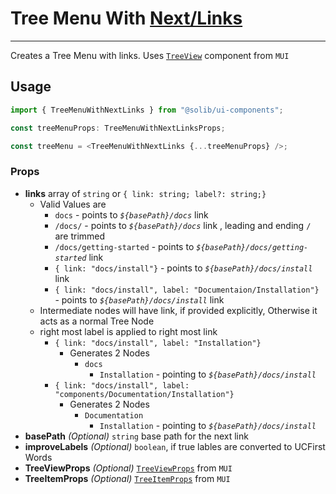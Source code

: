 # Tree Menu With [Next/Links](https://nextjs.org/docs/api-reference/next/link)

---

Creates a Tree Menu with links. Uses [`TreeView`](https://mui.com/components/tree-view/) component from `MUI`

## Usage

```typescript
import { TreeMenuWithNextLinks } from "@solib/ui-components";

const treeMenuProps: TreeMenuWithNextLinksProps;

const treeMenu = <TreeMenuWithNextLinks {...treeMenuProps} />;
```

### Props

- **links** array of `string` or `{ link: string; label?: string;}`
  - Valid Values are
    - `docs` - points to _`${basePath}/docs`_ link
    - `/docs/` - points to _`${basePath}/docs`_ link , leading and ending `/` are trimmed
    - `/docs/getting-started` - points to _`${basePath}/docs/getting-started`_ link
    - `{ link: "docs/install"}` - points to _`${basePath}/docs/install`_ link
    - `{ link: "docs/install", label: "Documentaion/Installation"}` - points to _`${basePath}/docs/install`_ link
  - Intermediate nodes will have link, if provided explicitly, Otherwise it acts as a normal Tree Node
  - right most label is applied to right most link
    - `{ link: "docs/install", label: "Installation"}`
      - Generates 2 Nodes
        - `docs`
          - `Installation` - pointing to _`${basePath}/docs/install`_
    - `{ link: "docs/install", label: "components/Documentation/Installation"}`
      - Generates 2 Nodes
        - `Documentation`
          - `Installation` - pointing to _`${basePath}/docs/install`_
- **basePath** _(Optional)_ `string` base path for the next link
- **improveLabels** _(Optional)_ `boolean`, if true lables are converted to UCFirst Words
- **TreeViewProps** _(Optional)_ [`TreeViewProps`](https://mui.com/api/tree-view/) from `MUI`
- **TreeItemProps** _(Optional)_ [`TreeItemProps`](https://mui.com/api/tree-item/) from `MUI`
